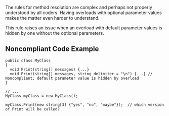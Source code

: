 
The rules for method resolution are complex and perhaps not properly understood by all coders. Having overloads with optional parameter values<br>makes the matter even harder to understand.

This rule raises an issue when an overload with default parameter values is hidden by one without the optional parameters.

## Noncompliant Code Example


    public class MyClass
    {
      void Print(string[] messages) {...}
      void Print(string[] messages, string delimiter = "\n") {...} // Noncompliant; default parameter value is hidden by overload
    }
    
    // ...
    MyClass myClass = new MyClass();
    
    myClass.Print(new string[3] {"yes", "no", "maybe"});  // which version of Print will be called?

